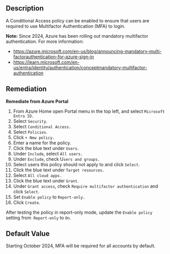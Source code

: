 ## Description

A Conditional Access policy can be enabled to ensure that users are required to use Multifactor Authentication (MFA) to login.

**Note:** Since 2024, Azure has been rolling out mandatory multifactor authentication. For more information:

- https://azure.microsoft.com/en-us/blog/announcing-mandatory-multi-factorauthentication-for-azure-sign-in
- https://learn.microsoft.com/en-us/entra/identity/authentication/conceptmandatory-multifactor-authentication

## Remediation

**Remediate from Azure Portal**

1. From Azure Home open Portal menu in the top left, and select `Microsoft Entra ID.`
2. Select `Security`.
3. Select `Conditional Access.`
4. Select `Policies`.
5. Click `+ New policy.`
6. Enter a name for the policy.
7. Click the blue text under `Users`.
8. Under `Include`, select `All users.`
9. Under `Exclude`, check U`sers and groups.`
10. Select users this policy should not apply to and click `Select`.
11. Click the blue text under `Target resources.`
12. Select `All cloud apps.`
13. Click the blue text under `Grant`.
14. Under `Grant access`, check `Require multifactor authentication` and click `Select`.
15. Set `Enable policy` to `Report-only.`
16. Click `Create`.

After testing the policy in report-only mode, update the `Enable policy` setting from` Report-only` to `On`.

## Default Value

Starting October 2024, MFA will be required for all accounts by default.
